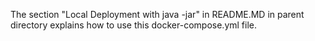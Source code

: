The section "Local Deployment with java -jar" in README.MD in parent directory explains how to use this docker-compose.yml file.
